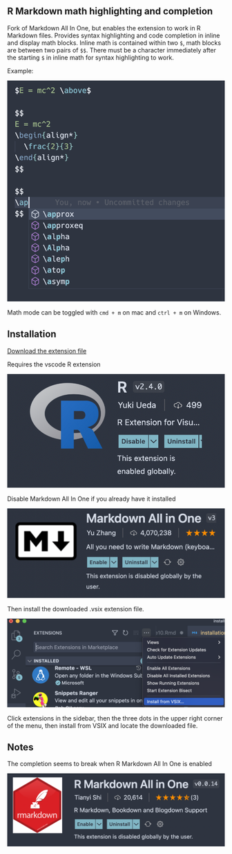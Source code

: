 ## R Markdown math highlighting and completion

Fork of Markdown All In One, but enables the extension to work
in R Markdown files. 
Provides syntax highlighting and code completion in inline and display
math blocks.
Inline math is contained within two `$`, math blocks
are between two pairs of `$$`.
There must be a character immediately after the starting `$` in inline math for
syntax highlighting to work.

Example:

![Example](assets/installation_2022-04-26-22-24-25.png)

Math mode can be toggled with `cmd + m` on mac and 
`ctrl + m` on Windows.

## Installation

[Download the extension file](https://github.com/gustavkrist/vscode-markdown/raw/master/r-markdown-all-in-one-3.5.0.vsix)

Requires the vscode R extension

![Vscode R Extension](assets/installation_2022-04-26-22-19-14.png)

Disable Markdown All In One if you already have it installed

![Markdown All In One](assets/installation_2022-04-26-22-19-56.png)

Then install the downloaded .vsix extension file.

![Install from VSIX](assets/installation_2022-04-26-22-20-41.png)

Click extensions in the sidebar, then the three dots in the upper right
corner of the menu, then install from VSIX and locate the downloaded file.

## Notes

The completion seems to break when R Markdown All In One is enabled

![R Markdown All In One](assets/installation_2022-04-26-22-37-28.png)
